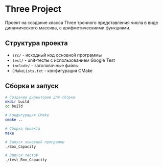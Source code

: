 # Three Project

Проект на создание класса Three трочного представления числа в виде динамического массива, с арифметическиими функциями.

## Структура проекта

- `src/` - исходный код основной программы
- `test/` - unit-тесты с использованием Google Test
- `include/` - заголовочные файлы
- `CMakeLists.txt` - конфигурация CMake

## Сборка и запуск

```bash
# Создание директории для сборки
mkdir build
cd build

# Конфигурация CMake
cmake ..

# Сборка проекта
make

# Запуск основной программы
./Box_Capacity

# Запуск тестов
./test_Box_Capacity